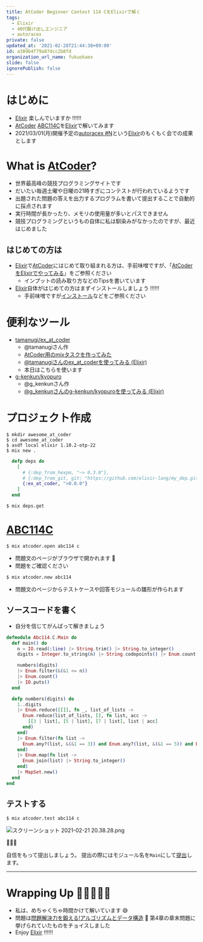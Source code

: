 ```yaml
---
title: AtCoder Beginner Contest 114 CをElixirで解く
tags:
  - Elixir
  - 40代駆け出しエンジニア
  - autoracex
private: false
updated_at: '2021-02-28T21:44:38+09:00'
id: a389b4f79a87dcc2b8fd
organization_url_name: fukuokaex
slide: false
ignorePublish: false
---
```

# はじめに
- [Elixir](https://elixir-lang.org/) 楽しんでいますか :bangbang::bangbang::bangbang:
- [AtCoder](https://atcoder.jp/) [ABC114C](https://atcoder.jp/contests/abc114/tasks/abc114_c)を[Elixir](https://elixir-lang.org/)で解いてみます
- 2021/03/01(月)開催予定の[autoracex #N](https://autoracex.connpass.com/event/205317/)という[Elixir](https://elixir-lang.org/)のもくもく会での成果とします

# What is [AtCoder](https://atcoder.jp/)?
- 世界最高峰の競技プログラミングサイトです
- だいたい毎週土曜や日曜の21時すぎにコンテストが行われているようです
- 出題された問題の答えを出力するプログラムを書いて提出することで自動的に採点されます
- 実行時間が長かったり、メモリの使用量が多いとパスできません
- 競技プログラミングというもの自体に私は馴染みがなかったのですが、最近はじめました 

## はじめての方は
- [Elixir](https://elixir-lang.org/)で[AtCoder](https://atcoder.jp/)にはじめて取り組まれる方は、手前味噌ですが、「[AtCoderをElixirでやってみる](https://zenn.dev/torifukukaiou/articles/ac84c87736ceebf4da01)」をご参照ください
    - インプットの読み取り方などのTipsを書いています
- [Elixir](https://elixir-lang.org/)自体がはじめての方はまずインストールしましょう :bangbang::bangbang::bangbang:
    - 手前味噌ですが[インストール](https://qiita.com/torifukukaiou/items/d04d0273749c41eb50af#0-%E3%82%A4%E3%83%B3%E3%82%B9%E3%83%88%E3%83%BC%E3%83%AB)などをご参照ください

# 便利なツール
- [tamanugi/ex_at_coder](https://github.com/tamanugi/ex_at_coder)
    - @tamanugiさん作
    - [AtCoder用のmixタスクを作ってみた](https://qiita.com/tamanugi/items/f6bb83ef45ea0e4ba98d)
    - [@tamanugiさんのex_at_coderを使ってみる (Elixir)](https://qiita.com/torifukukaiou/items/3cb86dede8aefa2cd7c0)
    - 本日はこちらを使います
- [g-kenkun/kyopuro](https://github.com/g-kenkun/kyopuro)
    - @g_kenkunさん作
    - [@g_kenkunさんのg-kenkun/kyopuroを使ってみる (Elixir)](https://qiita.com/torifukukaiou/items/0d9af23244d599cb60d0)

# プロジェクト作成

```
$ mkdir awesome_at_coder
$ cd awesome_at_coder
$ asdf local elixir 1.10.2-otp-22
$ mix new .
```

```elixir:mix.exs
  defp deps do
    [
      # {:dep_from_hexpm, "~> 0.3.0"},
      # {:dep_from_git, git: "https://github.com/elixir-lang/my_dep.git", tag: "0.1.0"}
      {:ex_at_coder, ">0.0.0"}
    ]
  end
```

```
$ mix deps.get
```

# [ABC114C](https://atcoder.jp/contests/abc114/tasks/abc114_c)

```
$ mix atcoder.open abc114 c
```
- 問題文のページがブラウザで開かれます :rocket: 
- 問題をご確認ください

```
$ mix atcoder.new abc114
```
- 問題文のページからテストケースや回答モジュールの雛形が作られます

## ソースコードを書く
- 自分を信じてがんばって解きましょう

```elixir:lib/abc114/c.ex
defmodule Abc114.C.Main do
  def main() do
    n = IO.read(:line) |> String.trim() |> String.to_integer()
    digits = Integer.to_string(n) |> String.codepoints() |> Enum.count()

    numbers(digits)
    |> Enum.filter(&(&1 <= n))
    |> Enum.count()
    |> IO.puts()
  end

  defp numbers(digits) do
    1..digits
    |> Enum.reduce([[]], fn _, list_of_lists ->
      Enum.reduce(list_of_lists, [], fn list, acc ->
        [[3 | list], [5 | list], [7 | list], list | acc]
      end)
    end)
    |> Enum.filter(fn list ->
      Enum.any?(list, &(&1 == 3)) and Enum.any?(list, &(&1 == 5)) and Enum.any?(list, &(&1 == 7))
    end)
    |> Enum.map(fn list ->
      Enum.join(list) |> String.to_integer()
    end)
    |> MapSet.new()
  end
end
```

## テストする
```
$ mix atcoder.test abc114 c
```

![スクリーンショット 2021-02-21 20.38.28.png](https://qiita-image-store.s3.ap-northeast-1.amazonaws.com/0/131808/e1ad96b4-2bcb-5159-8150-543ac94efe13.png)


:tada::tada::tada:

自信をもって提出しましょう。
提出の際にはモジュール名を`Main`にして[提出](https://atcoder.jp/contests/abc114/submissions/20374218)します。 

---


# Wrapping Up 🎍🎍🎍🎍🎍
- 私は、めちゃくちゃ時間かけて解いています :sweat_smile: 
- 問題は[問題解決力を鍛える!アルゴリズムとデータ構造](https://www.amazon.co.jp/dp/4065128447) :book: 第4章の章末問題に挙げられていたものをチョイスしました
- Enjoy [Elixir](https://elixir-lang.org/) :bangbang::bangbang::bangbang: 
